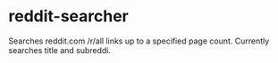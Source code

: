 # reddit-searcher
Searches reddit.com /r/all links up to a specified page count. Currently searches title and subreddi.
